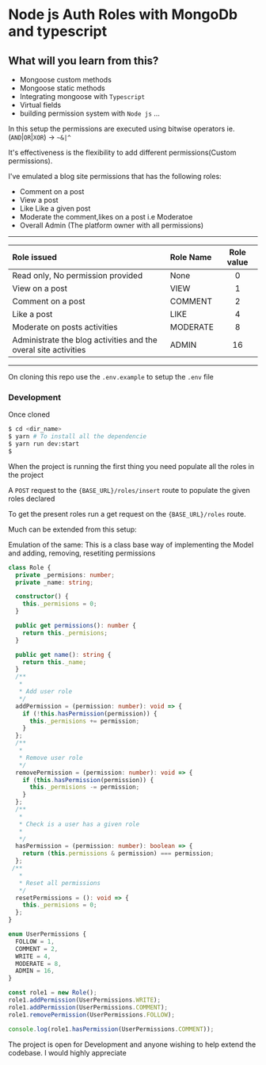 # Node js Auth Roles with MongoDb and typescript
What will you learn from this?
---
- Mongoose custom methods
- Mongoose static methods
- Integrating mongoose with `Typescript`
- Virtual fields
- building permission system with `Node js`
...

In this setup the permissions are executed using bitwise operators ie. (`AND`|`OR`|`XOR`) -> `~&|^`

It's effectiveness is the flexibility to add different permissions(Custom permissions).

I've emulated a blog site permissions that has the following roles:

- Comment on a post
- View a post
- Like Like a given post
- Moderate the comment,likes on a post i.e Moderatoe
- Overall Admin (The platform owner with all permissions)


-------
| Role issued| Role Name | Role value |
| :-------------------------------------------------------------- | :------- | :--------: |
| Read only, No permission provided                               |   None    |     0      |
| View on a post                                                  |   VIEW    |     1      |
| Comment on a post                                               |  COMMENT  |     2      |
| Like a post                                                     |   LIKE    |     4      |
| Moderate on posts activities                                    | MODERATE  |     8      |
| Administrate the blog activities and the overal site activities |   ADMIN   |     16     |
---

On cloning this repo use the `.env.example` to setup the `.env` file 


### Development

Once cloned
```sh
$ cd <dir_name>
$ yarn # To install all the dependencie
$ yarn run dev:start
$
```
When the project is running the first thing you need populate all the roles in the project

A  `POST` request to the  `{BASE_URL}/roles/insert` route to populate the given roles declared

To get the present roles run a get request on the 
`{BASE_URL}/roles` route.

Much can be extended from this setup:

Emulation of the same: 
This is a class base way of implementing the Model and adding, removing, resetiting permissions

```ts
class Role {
  private _permisions: number;
  private _name: string;

  constructor() {
    this._permisions = 0;
  }

  public get permissions(): number {
    return this._permisions;
  }

  public get name(): string {
    return this._name;
  }
  /**
   *
   * Add user role
   */
  addPermission = (permission: number): void => {
    if (!this.hasPermission(permission)) {
      this._permisions += permission;
    }
  };
  /**
   *
   * Remove user role
   */
  removePermission = (permission: number): void => {
    if (this.hasPermission(permission)) {
      this._permisions -= permission;
    }
  };
  /**
   *
   * Check is a user has a given role
   *
   */
  hasPermission = (permission: number): boolean => {
    return (this.permissions & permission) === permission;
  };
 /**
   *
   * Reset all permissions
   */
  resetPermissions = (): void => {
    this._permisions = 0;
  };
}

enum UserPermissions {
  FOLLOW = 1,
  COMMENT = 2,
  WRITE = 4,
  MODERATE = 8,
  ADMIN = 16,
}

const role1 = new Role();
role1.addPermission(UserPermissions.WRITE);
role1.addPermission(UserPermissions.COMMENT);
role1.removePermission(UserPermissions.FOLLOW);

console.log(role1.hasPermission(UserPermissions.COMMENT));
```

The project is open for Development and anyone wishing to help extend the codebase. I would highly appreciate


